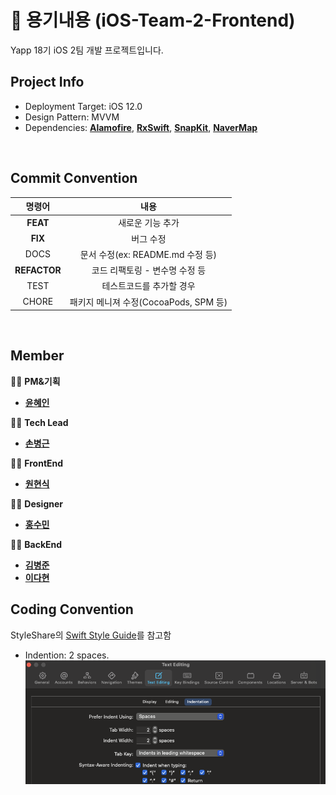 # 🦖 용기내용 (iOS-Team-2-Frontend)

Yapp 18기 iOS 2팀 개발 프로젝트입니다.

## Project Info

- Deployment Target: iOS 12.0
- Design Pattern: MVVM
- Dependencies: [**Alamofire**](https://github.com/Alamofire/Alamofire), [**RxSwift**](https://github.com/ReactiveX/RxSwift), [**SnapKit**](https://github.com/SnapKit/SnapKit), [**NaverMap**](https://github.com/navermaps/NMapsMap)

</br>

## Commit Convention

|    명령어    |                 내용                  |
| :----------: | :-----------------------------------: |
|   **FEAT**   |           새로운 기능 추가            |
|   **FIX**    |               버그 수정               |
|     DOCS     |   문서 수정(ex: README.md 수정 등)    |
| **REFACTOR** |    코드 리팩토링 - 변수명 수정 등     |
|     TEST     |       테스트코드를 추가할 경우        |
|    CHORE     | 패키지 메니져 수정(CocoaPods, SPM 등) |

</br>

## Member

👨‍💻 **PM&기획**

- [**윤혜인**](https://github.com/hyeinyun-yapp)

👨‍💻 **Tech Lead**

- [**손병근**](https://github.com/SH4CK3RS)

👨‍💻 **FrontEnd**

* [**원현식**](https://github.com/HyunSikWon)

👨‍💻 **Designer**

- [**홍수민**](https://github.com/sumin309)

👨‍💻 **BackEnd**

- [**김병준**](https://github.com/bangjom)
- [**이다현**](https://github.com/leeda66)

## Coding Convention

StyleShare의 [Swift Style Guide](https://github.com/StyleShare/swift-style-guide)를 참고함

- Indention: 2 spaces.![textEditing1](https://github.com/YAPP-18th/iOS-Team-2-Frontend/blob/develop/Resources/textEditing01.png)

